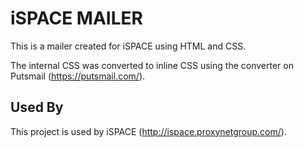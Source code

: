 
# iSPACE MAILER 
This is a mailer created for iSPACE using HTML and CSS.

The internal CSS was converted to inline CSS using the converter on Putsmail (https://putsmail.com/).


## Used By

This project is used by iSPACE (http://ispace.proxynetgroup.com/).


